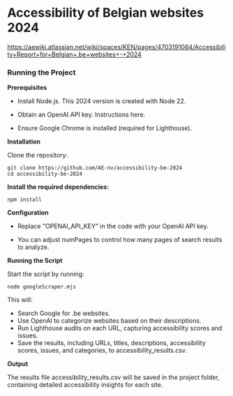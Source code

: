 # Accessibility of Belgian websites 2024

https://aewiki.atlassian.net/wiki/spaces/KEN/pages/4703191064/Accessibility+Report+for+Belgian+.be+websites+-+2024

### Running the Project
**Prerequisites**

* Install Node.js. This 2024 version is created with Node 22. 

* Obtain an OpenAI API key. Instructions here.

* Ensure Google Chrome is installed (required for Lighthouse).

**Installation**

Clone the repository:


```
git clone https://github.com/AE-nv/accessibility-be-2024 
cd accessibility-be-2024
```

**Install the required dependencies:**

```
npm install
```
**Configuration**

* Replace "OPENAI_API_KEY" in the code with your OpenAI API key.

* You can adjust numPages to control how many pages of search results to analyze.

**Running the Script**

Start the script by running:
```
node googleScraper.mjs
```
This will:

* Search Google for .be websites.
* Use OpenAI to categorize websites based on their descriptions.
* Run Lighthouse audits on each URL, capturing accessibility scores and issues.
* Save the results, including URLs, titles, descriptions, accessibility scores, issues, and categories, to accessibility_results.csv.

**Output**

The results file accessibility_results.csv will be saved in the project folder, containing detailed accessibility insights for each site.